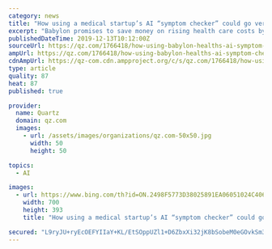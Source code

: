 ```yaml
---
category: news
title: "How using a medical startup’s AI “symptom checker” could go very wrong"
excerpt: "Babylon promises to save money on rising health care costs by using AI to filter patients so that only those who need medical attention will take up time and resources. Between Babylon’s work in England and its overseas ventures, the company says its symptom checker has been used more than 1.7 million times by people in England, the European ..."
publishedDateTime: 2019-12-13T10:12:00Z
sourceUrl: https://qz.com/1766418/how-using-babylon-healths-ai-symptom-checker-could-go-wrong/
ampUrl: https://qz.com/1766418/how-using-babylon-healths-ai-symptom-checker-could-go-wrong/amp/
cdnAmpUrl: https://qz-com.cdn.ampproject.org/c/s/qz.com/1766418/how-using-babylon-healths-ai-symptom-checker-could-go-wrong/amp/
type: article
quality: 87
heat: 87
published: true

provider:
  name: Quartz
  domain: qz.com
  images:
    - url: /assets/images/organizations/qz.com-50x50.jpg
      width: 50
      height: 50

topics:
  - AI

images:
  - url: https://www.bing.com/th?id=ON.2498F5773D38025891EA06051024C406
    width: 700
    height: 393
    title: "How using a medical startup’s AI “symptom checker” could go very wrong"

secured: "L9ryJU+ryEcOEFYIIaY+KL/EtSOppUZl1+D6ZbxXi32jK8bSobeM0eGOvkSm3xprqT3AkOZ9cxrn45c/GhDUkJFFKg5xX5+AQaeL9kAuCAbZVZXjmr4pMPXLraJYdcau4BYkc99+K2Pjhb5uH4Bii340TwTCJ4BHBICxP10sdipfLsOi/vrI+G1Jedl2T7+BM2aoENUeV5Uf/XuD2Lpyo3+5gvbTirhnTDizlcyg2XeNOj0zLuJCv+Vr2SBa2K9tLpTKSp3mjSLTsHofZcSq7w==;2YYKhePZw3VGDc00lSz4yw=="
---
```


